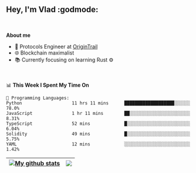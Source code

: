 ## Hey, I'm Vlad :godmode:

<br/>

**About me**
- 💼 Protocols Engineer at [OriginTrail](https://github.com/OriginTrail)
- 🌐 Blockchain maximalist
- 📚 Currently focusing on learning Rust :gear:

<br/>

<!--START_SECTION:waka-->
📊 **This Week I Spent My Time On** 

```text
💬 Programming Languages: 
Python                   11 hrs 11 mins      ███████████████████░░░░░░   78.0% 
JavaScript               1 hr 11 mins        ██░░░░░░░░░░░░░░░░░░░░░░░   8.31% 
TypeScript               52 mins             █░░░░░░░░░░░░░░░░░░░░░░░░   6.04% 
Solidity                 49 mins             █░░░░░░░░░░░░░░░░░░░░░░░░   5.75% 
YAML                     12 mins             ░░░░░░░░░░░░░░░░░░░░░░░░░   1.42%

```


<!--END_SECTION:waka-->


| <a href="https://github.com/anuraghazra/github-readme-stats"><img align="center" src="https://github-readme-stats.vercel.app/api?username=u-hubar&show_icons=true&include_all_commits=true&theme=dark&hide_border=true" alt="My github stats" /></a> | <a href="https://github.com/anuraghazra/github-readme-stats"><img align="center" src="https://github-readme-stats.vercel.app/api/top-langs/?username=u-hubar&layout=compact&theme=dark&hide_border=true" /></a> |
| ------------- | ------------- |
